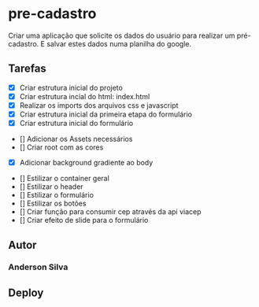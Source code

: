 # pre-cadastro
Criar uma aplicação que solicite os dados do usuário para realizar um pré-cadastro. E salvar estes dados numa planilha do google.


## Tarefas 

- [X] Criar estrutura inicial do projeto
- [X] Criar estrutura incial do html: index.html
- [X] Realizar os imports dos arquivos css e javascript
- [X] Criar estrutura inicial da primeira etapa do formulário
- [X] Criar estrutura inicial do formulário
- [] Adicionar os Assets necessários
- [] Criar root com as cores
- [X] Adicionar background gradiente ao body
- [] Estilizar o container geral
- [] Estilizar o header
- [] Estilizar o formulário
- [] Estilizar os botões
- [] Criar função para consumir cep através da api viacep
- [] Criar efeito de slide para o formulário 

## Autor
### Anderson Silva

## Deploy 